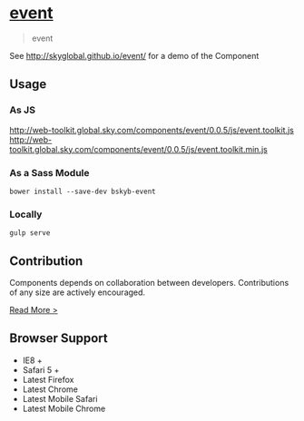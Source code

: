 [event](http://skyglobal.github.io/event/) 
========================

> event

See http://skyglobal.github.io/event/ for a demo of the Component

## Usage

### As JS

http://web-toolkit.global.sky.com/components/event/0.0.5/js/event.toolkit.js
http://web-toolkit.global.sky.com/components/event/0.0.5/js/event.toolkit.min.js

### As a Sass Module

`bower install --save-dev bskyb-event`

### Locally

`gulp serve`

## Contribution

Components depends on collaboration between developers. Contributions of any size are actively encouraged.

[Read More >](CONTRIBUTING.md)

## Browser Support

 * IE8 +
 * Safari 5 +
 * Latest Firefox
 * Latest Chrome
 * Latest Mobile Safari
 * Latest Mobile Chrome